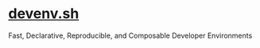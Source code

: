 # [devenv.sh](https://github.com/cachix/devenv)

Fast, Declarative, Reproducible, and Composable Developer Environments
